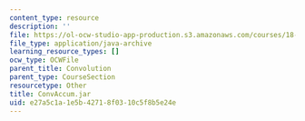 ```yaml
---
content_type: resource
description: ''
file: https://ol-ocw-studio-app-production.s3.amazonaws.com/courses/18-03sc-differential-equations-fall-2011/e27a5c1a1e5b42718f0310c5f8b5e24e_ConvAccum.jar
file_type: application/java-archive
learning_resource_types: []
ocw_type: OCWFile
parent_title: Convolution
parent_type: CourseSection
resourcetype: Other
title: ConvAccum.jar
uid: e27a5c1a-1e5b-4271-8f03-10c5f8b5e24e
---
```

